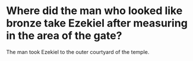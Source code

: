 # Where did the man who looked like bronze take Ezekiel after measuring in the area of the gate?

The man took Ezekiel to the outer courtyard of the temple.
